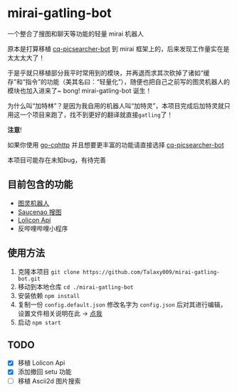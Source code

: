 # mirai-gatling-bot

一个整合了搜图和聊天等功能的轻量 mirai 机器人

原本是打算移植 [cq-picsearcher-bot](https://github.com/Tsuk1ko/cq-picsearcher-bot) 到 mirai 框架上的，后来发现工作量实在是太太太大了！

于是乎就只移植部分我平时常用到的模块，并再退而求其次砍掉了诸如“缓存”和“指令”的功能（美其名曰：“轻量化”），随便也把自己之前写的图灵机器人的模块也加入进来了~ bong! mirai-gatling-bot 诞生！

为什么叫“加特林”？是因为我自用的机器人叫“加特灵”，本项目完成后加特灵就只用这一个项目来跑了，找不到更好的翻译就直接`gatling`了！

**注意**!

如果你使用 [go-cqhttp](https://github.com/Mrs4s/go-cqhttp) 并且想要更丰富的功能请直接选择 [cq-picsearcher-bot](https://github.com/Tsuk1ko/cq-picsearcher-bot)

本项目可能存在未知bug，有待完善

## 目前包含的功能

- [图灵机器人](http://www.turingapi.com/)
- [Saucenao 搜图](https://saucenao.com/)
- [Lolicon Api](https://api.lolicon.app/)
- 反哔哩哔哩小程序

## 使用方法

1. 克隆本项目 `git clone https://github.com/Talaxy009/mirai-gatling-bot.git`
2. 移动到本地仓库 `cd ./mirai-gatling-bot`
3. 安装依赖 `npm install`
4. 复制一份 `config.default.json` 修改名字为 `config.json` 后对其进行编辑，设置文件相关说明在此 → [点我](./docs/config.md)
5. 启动 `npm start`

## TODO

- [x] 移植 Lolicon Api
- [x] 添加撤回 setu 功能
- [ ] 移植 Ascii2d 图片搜索
